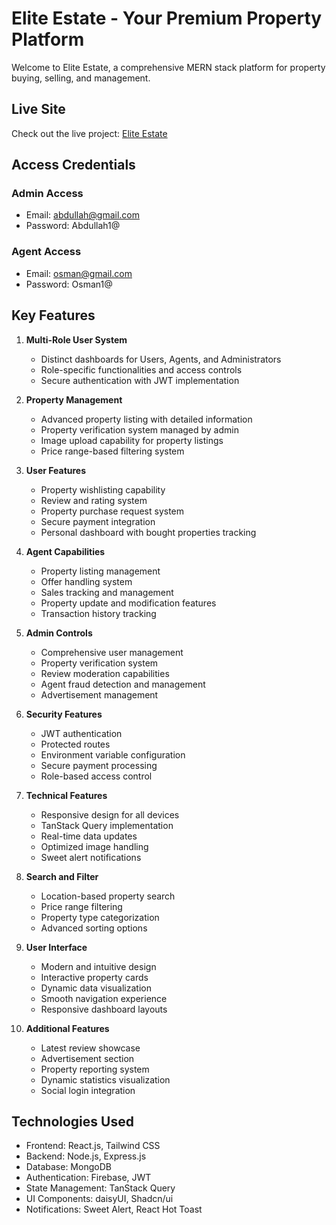 # Elite Estate - Your Premium Property Platform

Welcome to Elite Estate, a comprehensive MERN stack platform for property buying, selling, and management.

## Live Site

Check out the live project: [Elite Estate](https://b10-a12-elite-estate.web.app)

## Access Credentials

### Admin Access

- Email: abdullah@gmail.com
- Password: Abdullah1@

### Agent Access

- Email: osman@gmail.com
- Password: Osman1@

## Key Features

1. **Multi-Role User System**

   - Distinct dashboards for Users, Agents, and Administrators
   - Role-specific functionalities and access controls
   - Secure authentication with JWT implementation

2. **Property Management**

   - Advanced property listing with detailed information
   - Property verification system managed by admin
   - Image upload capability for property listings
   - Price range-based filtering system

3. **User Features**

   - Property wishlisting capability
   - Review and rating system
   - Property purchase request system
   - Secure payment integration
   - Personal dashboard with bought properties tracking

4. **Agent Capabilities**

   - Property listing management
   - Offer handling system
   - Sales tracking and management
   - Property update and modification features
   - Transaction history tracking

5. **Admin Controls**

   - Comprehensive user management
   - Property verification system
   - Review moderation capabilities
   - Agent fraud detection and management
   - Advertisement management

6. **Security Features**

   - JWT authentication
   - Protected routes
   - Environment variable configuration
   - Secure payment processing
   - Role-based access control

7. **Technical Features**

   - Responsive design for all devices
   - TanStack Query implementation
   - Real-time data updates
   - Optimized image handling
   - Sweet alert notifications

8. **Search and Filter**

   - Location-based property search
   - Price range filtering
   - Property type categorization
   - Advanced sorting options

9. **User Interface**

   - Modern and intuitive design
   - Interactive property cards
   - Dynamic data visualization
   - Smooth navigation experience
   - Responsive dashboard layouts

10. **Additional Features**
    - Latest review showcase
    - Advertisement section
    - Property reporting system
    - Dynamic statistics visualization
    - Social login integration

## Technologies Used

- Frontend: React.js, Tailwind CSS
- Backend: Node.js, Express.js
- Database: MongoDB
- Authentication: Firebase, JWT
- State Management: TanStack Query
- UI Components: daisyUI, Shadcn/ui
- Notifications: Sweet Alert, React Hot Toast
